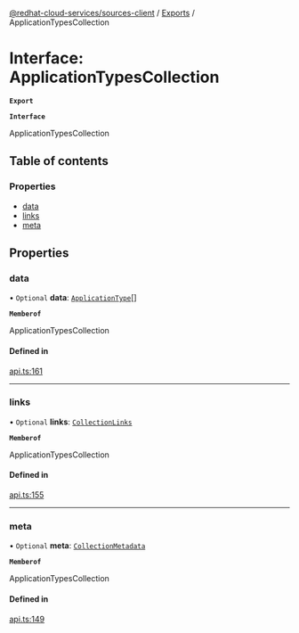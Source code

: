 [@redhat-cloud-services/sources-client](../README.md) / [Exports](../modules.md) / ApplicationTypesCollection

# Interface: ApplicationTypesCollection

**`Export`**

**`Interface`**

ApplicationTypesCollection

## Table of contents

### Properties

- [data](ApplicationTypesCollection.md#data)
- [links](ApplicationTypesCollection.md#links)
- [meta](ApplicationTypesCollection.md#meta)

## Properties

### data

• `Optional` **data**: [`ApplicationType`](ApplicationType.md)[]

**`Memberof`**

ApplicationTypesCollection

#### Defined in

[api.ts:161](https://github.com/RedHatInsights/javascript-clients/blob/master/packages/sources/api.ts#L161)

___

### links

• `Optional` **links**: [`CollectionLinks`](CollectionLinks.md)

**`Memberof`**

ApplicationTypesCollection

#### Defined in

[api.ts:155](https://github.com/RedHatInsights/javascript-clients/blob/master/packages/sources/api.ts#L155)

___

### meta

• `Optional` **meta**: [`CollectionMetadata`](CollectionMetadata.md)

**`Memberof`**

ApplicationTypesCollection

#### Defined in

[api.ts:149](https://github.com/RedHatInsights/javascript-clients/blob/master/packages/sources/api.ts#L149)
